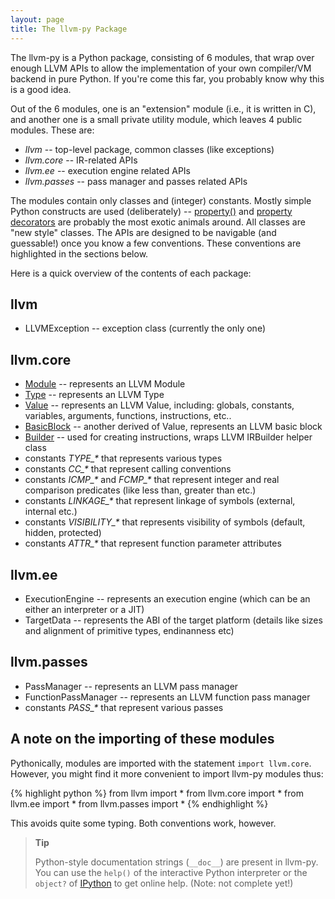 ```yaml
---
layout: page
title: The llvm-py Package
---
```


The llvm-py is a Python package, consisting of 6 modules, that wrap
over enough LLVM APIs to allow the implementation of your own
compiler/VM backend in pure Python. If you're come this far, you
probably know why this is a good idea.

Out of the 6 modules, one is an "extension" module (i.e., it is
written in C), and another one is a small private utility module, which
leaves 4 public modules.  These are:

- *llvm* -- top-level package, common classes (like exceptions)
- *llvm.core* -- IR-related APIs
- *llvm.ee* -- execution engine related APIs
- *llvm.passes* -- pass manager and passes related APIs

The modules contain only classes and (integer) constants. Mostly simple
Python constructs are used (deliberately) --
[property()](http://docs.python.org/lib/built-in-funcs.html) and
[property decorators](http://wiki.python.org/moin/PythonDecoratorLibrary) are probably the most exotic animals around. All classes are
"new style" classes. The APIs are designed to be navigable (and
guessable!) once you know a few conventions. These conventions are
highlighted in the sections below.

Here is a quick overview of the contents of each package:


## llvm

- LLVMException -- exception class (currently the only one)

## llvm.core
- [Module](llvm.core.Module.html) -- represents an LLVM Module
- [Type](types.html) -- represents an LLVM Type
- [Value](values.html) -- represents an LLVM Value, including:
  globals, constants, variables, arguments, functions, instructions, etc..
- [BasicBlock](llvm.core.BasicBlock.html) -- another derived of Value,
  represents an LLVM basic block
- [Builder](llvm.core.Builder.html) -- used for creating instructions,
  wraps LLVM IRBuilder helper
  class
- constants *TYPE_\** that represents various types
- constants *CC_\** that represent calling conventions
- constants *ICMP_\** and *FCMP_\** that represent integer and real
  comparison predicates (like less than, greater than etc.)
- constants *LINKAGE_\** that represent linkage of symbols (external,
  internal etc.)
- constants *VISIBILITY_\** that represents visibility of symbols
  (default, hidden, protected)
- constants *ATTR_\** that represent function parameter attributes

## llvm.ee
- ExecutionEngine -- represents an execution engine (which can be an
  either an interpreter or a JIT)
- TargetData -- represents the ABI of the target platform (details like
  sizes and alignment of primitive types, endinanness etc)

## llvm.passes
- PassManager -- represents an LLVM pass manager
- FunctionPassManager -- represents an LLVM function pass manager
- constants *PASS_\** that represent various passes

## A note on the importing of these modules
Pythonically, modules are imported with the statement `import
llvm.core`. However, you might find it more convenient to import
llvm-py modules thus:

{% highlight python %}
from llvm import *
from llvm.core import *
from llvm.ee import *
from llvm.passes import *
{% endhighlight %}

This avoids quite some typing. Both conventions work, however.

> **Tip**
>
>
> Python-style documentation strings (`__doc__`) are present in
> llvm-py. You can use the `help()` of the interactive Python
> interpreter or the `object?` of [IPython](http://ipython.scipy.org/moin/)
> to get online help. (Note: not complete yet!)


